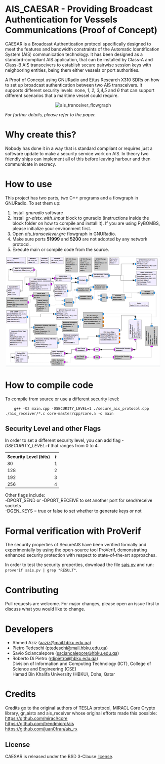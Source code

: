 # AIS_CAESAR - Providing Broadcast Authentication for Vessels Communications (Proof of Concept)
CAESAR is a Broadcast Authentication protocol specifically designed to meet the features and bandwidth constraints of the Automatic Identification System (AIS) communication technology. It has been designed as a standard-compliant AIS application, that can be installed by Class-A and Class-B AIS transceivers to establish secure pairwise session keys with neighboring entities, being them either vessels or port authorities. 


A Proof of Concept using GNURadio and Ettus Research X310 SDRs on how to set up broadcast authentication between two AIS transceivers. It supports different security levels: none, <i>1, 2, 3,4,5 </i> and <i>6</i> that can support different scenarios that a maritime vessel could require.

<p align="center">
     <img alt="ais_tranceiver_flowgraph" src="./images/key-agr.png" width="500">
</p>

<i>For further details, please refer to the paper.</i>

# Why create this?
Nobody has done it in a way that is standard compliant or requires just a software update to make a security service work on AIS. In theory two friendly ships can implement all of this before leaving harbour and then communicate in secrecy.

# How to use
This project has two parts, two C++ programs and a flowgraph in GNURadio. To set them up: </br>
1) Install <i>gnuradio</i> software <br />
2) Install <i>gr-aistx_with_input</i> block to gnuradio (instructions inside the block folder on how to compile and install it). If you are using PyBOMBS, please initialize your environment first. <br />
3) Open <i>ais_transceiever.grc</i> flowgraph in GNURadio.  <br />
4) Make sure ports <b>51999</b> and <b>5200</b> are not adopted by any network protocol. <br />
5) Execute main or compile code from the source.<br />

<p align="center">
     <img alt="ais_tranceiver_flowgraph" src="./images/ais_tranceiver_flowgraph.png" width="500">
</p>

# How to compile code
To compile from source or use a different security level:
```
    g++ -O2 main.cpp -DSECURITY_LEVEL=1 ./secure_ais_protocol.cpp ./ais_receiver/*.c core-master/cpp/core.a -o main
```
## Security Level and other Flags
In order to set a different security level, you can add flag <i>-DSECURITY_LEVEL=<b>t</b></i> that ranges from 0 to 4.

<table>
  <tr>
    <th><b>Security Level (bits)</b></th>
    <th><i><b>t</b></i></th>
  </tr>
  <tr>
    <td>80</td>
    <td>1</td>
  </tr>
  <tr>
    <td>128</td>
    <td>2</td>
  </tr>
  <tr>
    <td>192</td>
    <td>3</td>
  </tr>
  <tr>
    <td>256</td>
    <td>4</td>
  </tr>
</table>

Other flags include: <br />
    -DPORT_SEND or -DPORT_RECEIVE to set another port for send/receive sockets <br />
    -DGEN_KEYS = true or false to set whether to generate keys or not <br />

# Formal verification with ProVerif
The security properties of SecureAIS have been verified formally and experimentally by using the open-source tool ProVerif, demonstrating enhanced security protection with respect to state-of-the-art approaches.

In order to test the security properties, download the file <a href="sais.pv">sais.pv</a> and run: `proverif sais.pv | grep "RESULT"`.

# Contributing
Pull requests are welcome. For major changes, please open an issue first to discuss what you would like to change.

# Developers
- Ahmed Aziz             (<aaziz@mail.hbku.edu.qa>)<br />
- Pietro Tedeschi        (<ptedeschi@mail.hbku.edu.qa>)<br />
- Savio Sciancalepore    (<ssciancalepore@hbku.edu.qa>)<br />
- Roberto Di Pietro      (<rdipietro@hbku.edu.qa>)<br />
Division of Information and Computing Technology (ICT), College of Science and Engineering (CSE)<br />Hamad Bin Khalifa University (HBKU), Doha, Qatar<br />

# Credits
Credits go to the original authors of TESLA protocol, MIRACL Core Crypto library, gr_aistx and ais_receiver whose original efforts made this possible:
<br />
https://github.com/miracl/core  <br />
https://github.com/trendmicro/ais   <br />
https://github.com/juan0fran/ais_rx <br />

## License
CAESAR is released under the BSD 3-Clause <a href="LICENSE">license</a>.
